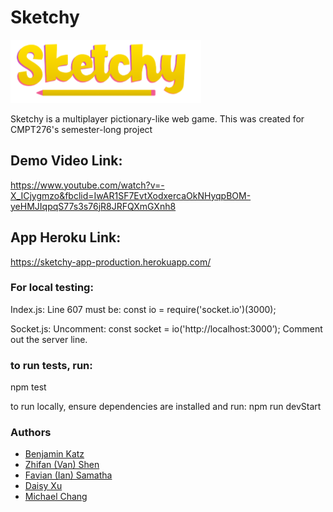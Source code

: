 # Sketchy

![logo](/img/logo.png)

Sketchy is a multiplayer pictionary-like web game. This was created for CMPT276's semester-long project

## Demo Video Link:
https://www.youtube.com/watch?v=-X_ICjygmzo&fbclid=IwAR1SF7EvtXodxercaOkNHyqpBOM-yeHMJIqpqS77s3s76jR8JRFQXmGXnh8

## App Heroku Link: 
https://sketchy-app-production.herokuapp.com/


### For local testing:

Index.js:
Line 607 must be: const io = require('socket.io')(3000);

Socket.js:
Uncomment: const socket = io('http://localhost:3000’);
Comment out the server line.

### to run tests, run:
npm test

to run locally, ensure dependencies are installed and run:
npm run devStart

### Authors

- [Benjamin Katz](https://github.com/ben-katz)
- [Zhifan (Van) Shen](https://github.com/ZhifanShen)
- [Favian (Ian) Samatha](https://github.com/faviansamatha)
- [Daisy Xu](https://github.com/daiisyx)
- [Michael Chang](https://github.com/engichang1467)

